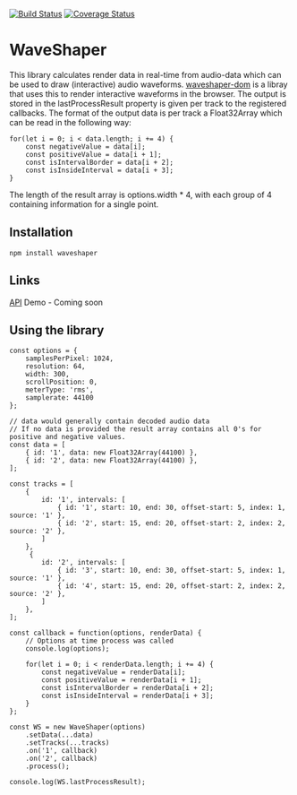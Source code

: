 [![Build Status](https://travis-ci.org/Idicious/waveshaper.svg?branch=master)](https://travis-ci.org/Idicious/waveshaper)
[![Coverage Status](https://coveralls.io/repos/github/Idicious/waveshaper/badge.svg?branch=master)](https://coveralls.io/github/Idicious/waveshaper?branch=master)

# WaveShaper
This library calculates render data in real-time from audio-data which can be used to draw (interactive) audio waveforms. [waveshaper-dom](https://github.com/Idicious/waveshaper-dom) is a libray that uses this to render interactive waveforms in the browser. The output is stored
in the lastProcessResult property is given per track to the registered callbacks. The format of the output data is per track a Float32Array which can be read in the following way: 

```
for(let i = 0; i < data.length; i += 4) {
    const negativeValue = data[i];
    const positiveValue = data[i + 1];
    const isIntervalBorder = data[i + 2];
    const isInsideInterval = data[i + 3];
}
```

The length of the result array is options.width * 4, with each group of 4 containing information for a single point.

## Installation
``` 
npm install waveshaper
```

## Links
[API](https://idicious.github.io/waveshaper/)
Demo - Coming soon

## Using the library
```
const options = {
    samplesPerPixel: 1024,
    resolution: 64,
    width: 300,
    scrollPosition: 0,
    meterType: 'rms',
    samplerate: 44100
};

// data would generally contain decoded audio data
// If no data is provided the result array contains all 0's for positive and negative values.
const data = [
    { id: '1', data: new Float32Array(44100) },
    { id: '2', data: new Float32Array(44100) },
];

const tracks = [
    {
        id: '1', intervals: [
            { id: '1', start: 10, end: 30, offset-start: 5, index: 1, source: '1' },
            { id: '2', start: 15, end: 20, offset-start: 2, index: 2, source: '2' },
        ]
    },
     {
        id: '2', intervals: [
            { id: '3', start: 10, end: 30, offset-start: 5, index: 1, source: '1' },
            { id: '4', start: 15, end: 20, offset-start: 2, index: 2, source: '2' },
        ]
    },
];

const callback = function(options, renderData) {
    // Options at time process was called
    console.log(options);

    for(let i = 0; i < renderData.length; i += 4) {
        const negativeValue = renderData[i];
        const positiveValue = renderData[i + 1];
        const isIntervalBorder = renderData[i + 2];
        const isInsideInterval = renderData[i + 3];
    }
};

const WS = new WaveShaper(options)
    .setData(...data)
    .setTracks(...tracks)
    .on('1', callback)
    .on('2', callback)
    .process();

console.log(WS.lastProcessResult);
```
